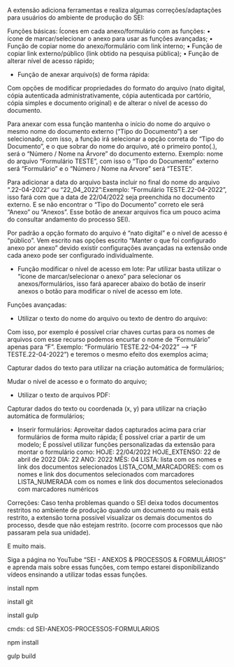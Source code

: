 A extensão adiciona ferramentas e realiza algumas correções/adaptações para usuários do ambiente de produção do SEI:

Funções básicas:
Ícones em cada anexo/formulário com as funções: 
•	ícone de marcar/selecionar o anexo para usar as funções avançadas;
•	Função de copiar nome do anexo/formulário com link interno;
•	Função de copiar link externo/público (link obtido na pesquisa pública);
•	Função de alterar nível de acesso rápido;


* Função de anexar arquivo(s) de forma rápida: 

Com opções de modificar propriedades do formato do arquivo (nato digital, cópia autenticada administrativamente, cópia autenticada por cartório, cópia simples e documento original) e de alterar o nível de acesso do documento. 

Para anexar com essa função mantenha o início do nome do arquivo o mesmo nome do documento externo (“Tipo do Documento”) a ser selecionado, com isso, a função irá selecionar a opção correta do “Tipo do Documento”, e o que sobrar do nome do arquivo, até o primeiro ponto(.), será o “Número / Nome na Árvore” do documento externo. Exemplo: nome do arquivo “Formulário TESTE”, com isso o “Tipo do Documento” externo será “Formulário” e o “Número / Nome na Árvore” será “TESTE”.

Para adicionar a data do arquivo basta incluir no final do nome do arquivo “.22-04-2022” ou “22_04_2022”:Exemplo: “Formulário TESTE.22-04-2022”, isso fará com que a data de 22/04/2022 seja preenchida no documento externo.
E se não encontrar o “Tipo do Documento” correto ele será “Anexo” ou “Anexos”.
Esse botão de anexar arquivos fica um pouco acima do consultar andamento do processo SEI).

Por padrão a opção formato do arquivo é “nato digital” e o nível de acesso é “público”. Vem escrito nas opções escrito “Manter o que foi configurado anexo por anexo” devido existir configurações avançadas na extensão onde cada anexo pode ser configurado individualmente.


* Função modificar o nível de acesso em lote: 
Par utilizar basta utilizar o “ícone de marcar/selecionar o anexo” para selecionar os anexos/formulários, isso fará aparecer abaixo do botão de inserir anexos o botão para modificar o nível de acesso em lote.

Funções avançadas:

* Utilizar o texto do nome do arquivo ou texto de dentro do arquivo:

Com isso, por exemplo é possível criar chaves curtas para os nomes de arquivos com esse recurso podemos encurtar o nome de “Formulário” apenas para “F”. Exemplo: “Formulário TESTE.22-04-2022” --> “F TESTE.22-04-2022”) e teremos o mesmo efeito dos exemplos acima;

Capturar dados do texto para utilizar na criação automática de formulários;

Mudar o nível de acesso e o formato do arquivo;

* Utilizar o texto de arquivos PDF:

Capturar dados do texto ou coordenada (x, y) para utilizar na criação automática de formulários;

* Inserir formulários:
Aproveitar dados capturados acima para criar formulários de forma muito rápida;
É possível criar a partir de um modelo;
É possível utilizar funções personalizadas da extensão para montar o formulário como:
HOJE: 22/04/2022
HOJE_EXTENSO: 22 de abril de 2022
DIA: 22
ANO: 2022
MÊS: 04
LISTA: lista com os nomes e link dos documentos selecionados
LISTA_COM_MARCADORES: com os nomes e link dos documentos selecionados com marcadores
LISTA_NUMERADA com os nomes e link dos documentos selecionados com marcadores numéricos

Correções: 
Caso tenha problemas quando o SEI deixa todos documentos restritos no ambiente de produção quando um documento ou mais está restrito, a extensão torna possível visualizar os demais documentos do processo, desde que não estejam restrito. (ocorre com processos que não passaram pela sua unidade).


E muito mais.

Siga a página no YouTube “SEI - ANEXOS & PROCESSOS & FORMULÁRIOS” e aprenda mais sobre essas funções, com tempo estarei disponibilizando vídeos ensinando a utilizar todas essas funções.

install npm

install git

install gulp


cmds:
cd SEI-ANEXOS-PROCESSOS-FORMULARIOS

npm install

gulp build







